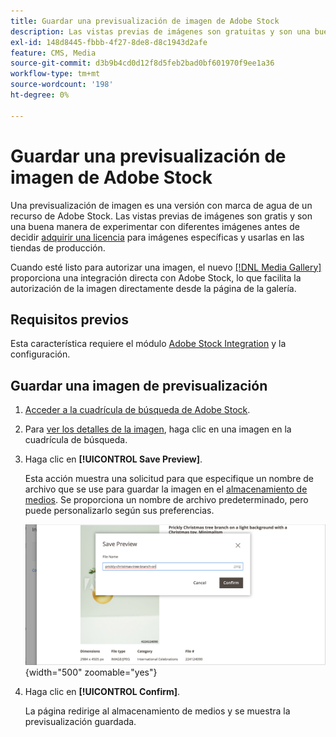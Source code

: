 ```yaml
---
title: Guardar una previsualización de imagen de Adobe Stock
description: Las vistas previas de imágenes son gratuitas y son una buena manera de experimentar con diferentes imágenes de Adobe Stock antes de decidir comprar una licencia.
exl-id: 148d8445-fbbb-4f27-8de8-d8c1943d2afe
feature: CMS, Media
source-git-commit: d3b9b4cd0d12f8d5feb2bad0bf601970f9ee1a36
workflow-type: tm+mt
source-wordcount: '198'
ht-degree: 0%

---
```


# Guardar una previsualización de imagen de Adobe Stock

Una previsualización de imagen es una versión con marca de agua de un recurso de Adobe Stock. Las vistas previas de imágenes son gratis y son una buena manera de experimentar con diferentes imágenes antes de decidir [adquirir una licencia][stock-license] para imágenes específicas y usarlas en las tiendas de producción.

Cuando esté listo para autorizar una imagen, el nuevo [[!DNL Media Gallery]](media-gallery.md) proporciona una integración directa con Adobe Stock, lo que facilita la autorización de la imagen directamente desde la página de la galería.

## Requisitos previos

Esta característica requiere el módulo [Adobe Stock Integration][adobe-stock-integration] y la configuración.

## Guardar una imagen de previsualización

1. [Acceder a la cuadrícula de búsqueda de Adobe Stock][access-search].

1. Para [ver los detalles de la imagen][view-details], haga clic en una imagen en la cuadrícula de búsqueda.

1. Haga clic en **[!UICONTROL Save Preview]**.

   Esta acción muestra una solicitud para que especifique un nombre de archivo que se use para guardar la imagen en el [almacenamiento de medios][media-storage]. Se proporciona un nombre de archivo predeterminado, pero puede personalizarlo según sus preferencias.

   ![Guardar imagen de vista previa de Adobe Stock](./assets/adobe-stock-save-preview.png){width="500" zoomable="yes"}

1. Haga clic en **[!UICONTROL Confirm]**.

   La página redirige al almacenamiento de medios y se muestra la previsualización guardada.

[stock-license]: adobe-stock-license-image.md
[access-search]: adobe-stock-manage.md#access-the-adobe-stock-search-grid
[view-details]: adobe-stock-manage.md#view-image-details
[media-storage]: media-storage.md
[adobe-stock-integration]: adobe-stock.md
